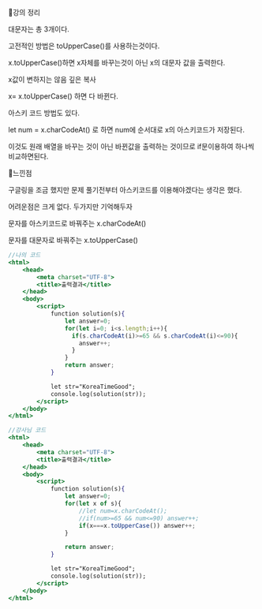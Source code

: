 📌강의 정리

대문자는 총 3개이다.

고전적인 방법은 toUpperCase()를 사용하는것이다.

x.toUpperCase()하면 x자체를 바꾸는것이 아닌 x의 대문자 값을 출력한다. 

x값이 변하지는 않음 깊은 복사

x= x.toUpperCase() 하면 다 바뀐다.

아스키 코드 방법도 있다.

let num = x.charCodeAt() 로 하면 num에 순서대로 x의 아스키코드가 저장된다.

이것도 원래 배열을 바꾸는 것이 아닌 바뀐값을 출력하는 것이므로 if문이용하여 하나씩 비교하면된다.

📌느낀점

구글링을 조금 했지만 문제 풀기전부터 아스키코드를 이용해야겠다는 생각은 했다.

어려운점은 크게 없다. 두가지만 기억해두자

문자를 아스키코드로 바꿔주는 x.charCodeAt()

문자를 대문자로 바꿔주는 x.toUpperCase()

```jsx
//나의 코드
<html>
    <head>
        <meta charset="UTF-8">
        <title>출력결과</title>
    </head>
    <body>
        <script>
            function solution(s){         
                let answer=0;
                for(let i=0; i<s.length;i++){
                  if(s.charCodeAt(i)>=65 && s.charCodeAt(i)<=90){
                    answer++;
                  }
                }
                return answer;
            }

            let str="KoreaTimeGood";
            console.log(solution(str));
        </script>
    </body>
</html>
```

```jsx
//강사님 코드
<html>
    <head>
        <meta charset="UTF-8">
        <title>출력결과</title>
    </head>
    <body>
        <script>
            function solution(s){         
                let answer=0;
                for(let x of s){
                    //let num=x.charCodeAt();
                    //if(num>=65 && num<=90) answer++;
                    if(x===x.toUpperCase()) answer++; 
                }

                return answer;
            }

            let str="KoreaTimeGood";
            console.log(solution(str));
        </script>
    </body>
</html>
```
